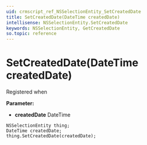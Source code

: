 ```yaml
---
uid: crmscript_ref_NSSelectionEntity_SetCreatedDate
title: SetCreatedDate(DateTime createdDate)
intellisense: NSSelectionEntity.SetCreatedDate
keywords: NSSelectionEntity, GetCreatedDate
so.topic: reference
---
```


# SetCreatedDate(DateTime createdDate)

Registered when

**Parameter:** 
 - **createdDate** DateTime

```crmscript
NSSelectionEntity thing;
DateTime createdDate;
thing.SetCreatedDate(createdDate);
```

